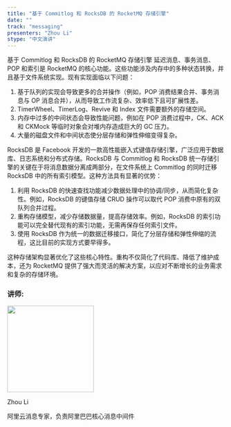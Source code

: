 ```yaml
---
title: "基于 Commitlog 和 RocksDB 的 RocketMQ 存储引擎"
date: ""
track: "messaging"
presenters: "Zhou Li"
stype: "中文演讲"
---
```


基于 Commitlog 和 RocksDB 的 RocketMQ 存储引擎
延迟消息、事务消息、POP 和索引是 RocketMQ 的核心功能。这些功能涉及内存中的多种状态转换，并且基于文件系统实现。现有实现面临以下问题：

1. 基于队列的实现会导致更多的合并操作（例如，POP 消费结果合并、事务消息与 OP 消息合并），从而导致工作流复杂、效率低下且可扩展性差。
2. TimerWheel、TimerLog、Revive 和 Index 文件需要额外的存储空间。
3. 内存中过多的中间状态会导致性能问题，例如在 POP 消费过程中，CK、ACK 和 CKMock 等临时对象会对堆内存造成巨大的 GC 压力。
4. 大量的磁盘文件和中间状态使分层存储和弹性伸缩变得复杂。

RocksDB 是 Facebook 开发的一款高性能嵌入式键值存储引擎，广泛应用于数据库、日志系统和分布式存储。RocksDB 与 Commitlog 和 RocksDB 统一存储引擎的关键在于将消息数据分离成两部分，在文件系统上 Commitlog 的同时迁移 RocksDB 中的所有索引模型。这种方法具有显著的优势：

1. 利用 RocksDB 的快速查找功能减少数据处理中的协调/同步，从而简化复杂性。例如，RocksDB 的键值存储 CRUD 操作可以取代 POP 消费中原有的双队列合并过程。
2. 重构存储模型，减少存储数据量，提高存储效率。例如，RocksDB 的索引功能可以完全替代现有的索引功能，无需再保存任何索引文件。
3. 使用 RocksDB 作为统一的数据迁移接口，简化了分层存储和弹性伸缩的流程，这比目前的实现方式要早得多。

这种存储架构显著优化了这些核心特性。重构不仅简化了代码库、降低了维护成本，还为 RocketMQ 提供了强大而灵活的解决方案，以应对不断增长的业务需求和复杂的存储环境。

### 讲师:

<img src="https://sessionize.com/image/89b7-400o400o1-3UL89hviMkFYw2SmgNyGZM.jpg" width="200" /><br/>

Zhou Li

阿里云消息专家，负责阿里巴巴核心消息中间件
